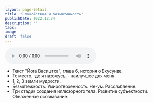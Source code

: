 ```yaml
---
layout: page-detail
title: "Спокойствие и безмятежность"
publishDate: 2022.12.24
description: ""
tags:
image:
draft: false
---
```


<audio title="2022.12.24 - Спокойствие и безмятежность.mp3" src="https://filer-api.advayta.org/v1.0/public/files/74571" controls=""></audio>

* Текст "Йога Васиштха", глава 6, история о Бхусунде.
* То место, где я нахожусь, - наилучшее для меня.
* 1, 2, 3 земли мудрости.
* Безмятежность. Умиротворенность. Не-ум. Расслабление.
* Три стадии создания иллюзорного тела. Развитие субъектности. Обнаженное осознавание.

  
